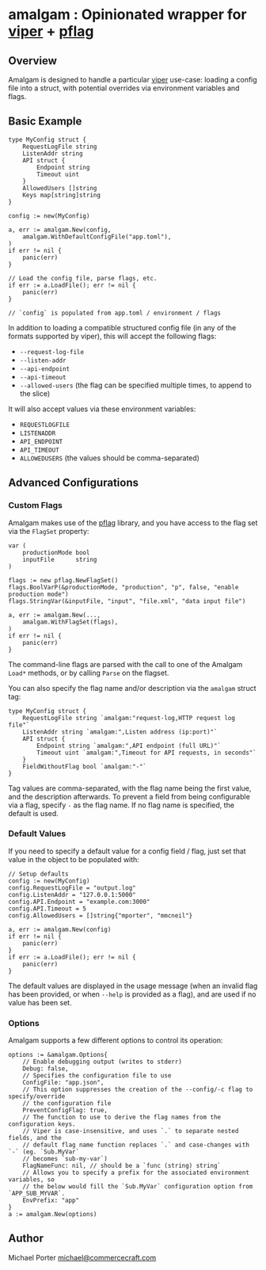 # amalgam : Opinionated wrapper for [viper](https://github.com/spf13/viper) + [pflag](https://github.com/spf13/pflag)

## Overview

Amalgam is designed to handle a particular [viper](https://github.com/spf13/viper) use-case:  loading a config file into a struct, with potential overrides via environment variables and flags.


## Basic Example

```
type MyConfig struct {
	RequestLogFile string
	ListenAddr string
	API struct {
		Endpoint string
		Timeout uint
	}
    AllowedUsers []string
    Keys map[string]string
}

config := new(MyConfig)

a, err := amalgam.New(config,
    amalgam.WithDefaultConfigFile("app.toml"),
)
if err != nil {
    panic(err)
}

// Load the config file, parse flags, etc.
if err := a.LoadFile(); err != nil {
	panic(err)
}

// `config` is populated from app.toml / environment / flags
```

In addition to loading a compatible structured config file (in any of the formats supported by viper),
this will accept the following flags:
* `--request-log-file`
* `--listen-addr`
* `--api-endpoint`
* `--api-timeout`
* `--allowed-users` (the flag can be specified multiple times, to append to the slice)

It will also accept values via these environment variables:
* `REQUESTLOGFILE`
* `LISTENADDR`
* `API_ENDPOINT`
* `API_TIMEOUT`
* `ALLOWEDUSERS` (the values should be comma-separated)

## Advanced Configurations

### Custom Flags

Amalgam makes use of the [pflag](https://github.com/spf13/pflag) library, and you have access to the flag set via
the `FlagSet` property:
```
var (
    productionMode bool
    inputFile      string
)

flags := new pflag.NewFlagSet()
flags.BoolVarP(&productionMode, "production", "p", false, "enable production mode")
flags.StringVar(&inputFile, "input", "file.xml", "data input file")

a, err := amalgam.New(...,
    amalgam.WithFlagSet(flags),
)
if err != nil {
    panic(err)
}
```
The command-line flags are parsed with the call to one of the Amalgam `Load*` methods, or by calling `Parse`
on the flagset.

You can also specify the flag name and/or description via the `amalgam` struct tag:
```
type MyConfig struct {
	RequestLogFile string `amalgam:"request-log,HTTP request log file"`
	ListenAddr string `amalgam:",Listen address (ip:port)"`
	API struct {
		Endpoint string `amalgam:",API endpoint (full URL)"`
		Timeout uint `amalgam:",Timeout for API requests, in seconds"`
	}
	FieldWithoutFlag bool `amalgam:"-"`
}
```
Tag values are comma-separated, with the flag name being the first value, and the description afterwards. To
prevent a field from being configurable via a flag, specify `-` as the flag name.  If no flag name is specified,
the default is used.

### Default Values

If you need to specify a default value for a config field / flag, just set that value in the object to be
populated with:
```
// Setup defaults
config := new(MyConfig)
config.RequestLogFile = "output.log"
config.ListenAddr = "127.0.0.1:5000"
config.API.Endpoint = "example.com:3000"
config.API.Timeout = 5
config.AllowedUsers = []string{"mporter", "mmcneil"}

a, err := amalgam.New(config)
if err != nil {
    panic(err)
}
if err := a.LoadFile(); err != nil {
    panic(err)
}
```
The default values are displayed in the usage message (when an invalid flag has been provided, or when `--help` is
provided as a flag), and are used if no value has been set.

### Options

Amalgam supports a few different options to control its operation:
```
options := &amalgam.Options{
    // Enable debugging output (writes to stderr)
	Debug: false,
    // Specifies the configuration file to use
	ConfigFile: "app.json",
    // This option suppresses the creation of the --config/-c flag to specify/override
    // the configuration file
	PreventConfigFlag: true,
    // The function to use to derive the flag names from the configuration keys.
    // Viper is case-insensitive, and uses `.` to separate nested fields, and the
    // default flag name function replaces `.` and case-changes with `-` (eg. `Sub.MyVar`
    // becomes `sub-my-var`)
	FlagNameFunc: nil, // should be a `func (string) string`
    // Allows you to specify a prefix for the associated environment variables, so
    // the below would fill the `Sub.MyVar` configuration option from `APP_SUB_MYVAR`.
	EnvPrefix: "app"
}
a := amalgam.New(options)
```

## Author

Michael Porter <michael@commercecraft.com>
